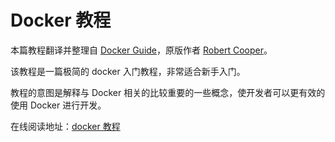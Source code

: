 # Docker 教程

本篇教程翻译并整理自 [Docker Guide](https://robertcooper.me/post/docker-guide)，原版作者 [Robert Cooper](https://twitter.com/robertcooper_rc)。

该教程是一篇极简的 docker 入门教程，非常适合新手入门。

教程的意图是解释与 Docker 相关的比较重要的一些概念，使开发者可以更有效的使用 Docker 进行开发。

在线阅读地址：[docker 教程](https://pengfeixc.com/tutorial/docker/docker-guide)
